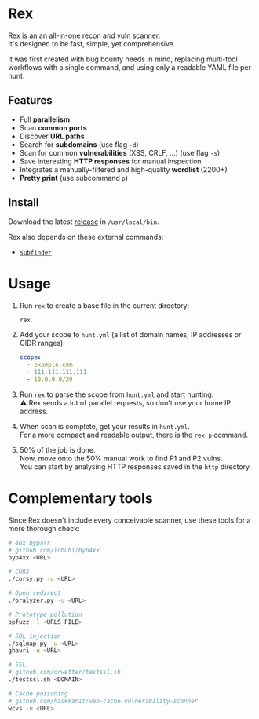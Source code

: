 # Rex

Rex is an an all-in-one recon and vuln scanner.  
It's designed to be fast, simple, yet comprehensive.

It was first created with bug bounty needs in mind, replacing multi-tool workflows with a single command, and using only a readable YAML file per hunt.

## Features

- Full **parallelism**
- Scan **common ports**
- Discover **URL paths**
- Search for **subdomains** (use flag `-d`)
- Scan for common **vulnerabilities** (XSS, CRLF, …) (use flag `-s`)
- Save interesting **HTTP responses** for manual inspection
- Integrates a manually-filtered and high-quality **wordlist** (2200+)
- **Pretty print** (use subcommand `p`)

## Install

Download the latest [release](https://github.com/xthezealot/rex/releases) in `/usr/local/bin`.

Rex also depends on these external commands:

- [`subfinder`](https://github.com/projectdiscovery/subfinder)

# Usage

1. Run `rex` to create a base file in the current directory:

   ```bash
   rex
   ```

2. Add your scope to `hunt.yml` (a list of domain names, IP addresses or CIDR ranges):

   ```yml
   scope:
     - example.com
     - 111.111.111.111
     - 10.0.0.0/29
   ```

3. Run `rex` to parse the scope from `hunt.yml` and start hunting.  
   ⚠️ Rex sends a lot of parallel requests, so don't use your home IP address.

4. When scan is complete, get your results in `hunt.yml`.  
   For a more compact and readable output, there is the `rex p` command.

5. 50% of the job is done.  
   Now, move onto the 50% manual work to find P1 and P2 vulns.  
   You can start by analysing HTTP responses saved in the `http` directory.

# Complementary tools

Since Rex doesn't include every conceivable scanner, use these tools for a more thorough check:

```sh
# 40x bypass
# github.com/lobuhi/byp4xx
byp4xx <URL>

# CORS
./corsy.py -u <URL>

# Open redirect
./oralyzer.py -u <URL>

# Prototype pollution
ppfuzz -l <URLS_FILE>

# SQL injection
./sqlmap.py -u <URL>
ghauri -u <URL>

# SSL
# github.com/drwetter/testssl.sh
./testssl.sh <DOMAIN>

# Cache poisoning
# github.com/hackmanit/web-cache-vulnerability-scanner
wcvs -u <URL>
```
